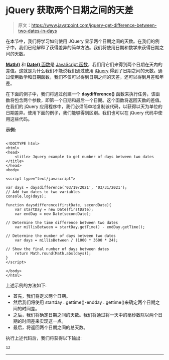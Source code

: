 # jQuery 获取两个日期之间的天差

> 原文：<https://www.javatpoint.com/jquery-get-difference-between-two-dates-in-days>

在本节中，我们将学习如何使用 JQuery 显示两个日期之间的天数。在我们的例子中，我们已经解释了获得差异的简单方法。我们将使用日期和数学来获得日期之间的天数。

[**Math()**](https://www.javatpoint.com/javascript-math) 和 [**Date()** 函数](https://www.javatpoint.com/javascript-date)是 [JavaScript 函数](https://www.javatpoint.com/javascript-function)，我们用它们来得到两个日期在天内的差值。这就是为什么我们不能说我们通过使用 [jQuery](https://www.javatpoint.com/jquery-tutorial) 得到了日期之间的天数。通过使用数学和日期函数，我们不仅可以得到日期之间的天差，还可以得到月差和年差。

在下面的例子中，我们将通过创建一个 **daydifference()** 函数来执行任务，该函数将包含两个参数，即第一个日期和最后一个日期。这个函数将返回天数的差值。在我们的 jQuery 应用程序中，我们必须简单地复制该代码，以获得以天为单位的日期差异。使用下面的例子，我们能够得到区别。我们也可以在 jQuery 代码中使用这些代码。

**示例:**

```

<!DOCTYPE html>
<html>
<head>
    <title> Jquery example to get number of days between two dates </title>
</head>
<body>

<script type="text/javascript">

var days = daysdifference('03/19/2021', '03/31/2021');
// Add two dates to two variables  
console.log(days);

function daysdifference(firstDate, secondDate){
    var startDay = new Date(firstDate);
    var endDay = new Date(secondDate);

// Determine the time difference between two dates   
    var millisBetween = startDay.getTime() - endDay.getTime();

// Determine the number of days between two dates
    var days = millisBetween / (1000 * 3600 * 24);

// Show the final number of days between dates   
    return Math.round(Math.abs(days));
}
</script>

</body>
</html>

```

上述示例的方法如下:

*   首先，我们将定义两个日期。
*   然后我们将使用 startday . gettime()-endday . gettime()来确定两个日期之间的时间差。
*   之后，我们将确定日期之间的天数。我们将通过将一天中的毫秒数除以两个日期的时间差来实现这一点。
*   最后，将返回两个日期之间的总天数。

执行上述代码后，我们将获得以下输出:

```
12

```

* * *